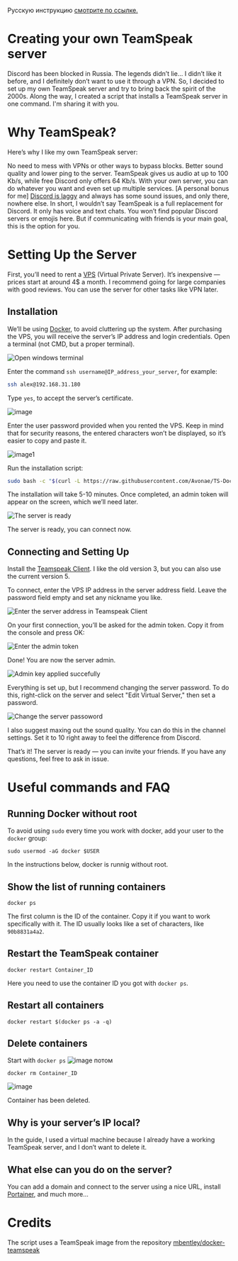 Русскую инструкцию [смотрите по ссылке.](https://github.com/Avonae/TS-Docker-Install/blob/main/README-Ru.md)

# Creating your own TeamSpeak server 

Discord has been blocked in Russia. The legends didn’t lie... I didn’t like it before, and I definitely don’t want to use it through a VPN. So, I decided to set up my own TeamSpeak server and try to bring back the spirit of the 2000s.
Along the way, I created a script that installs a TeamSpeak server in one command. I'm sharing it with you.

# Why TeamSpeak?

Here’s why I like my own TeamSpeak server:

No need to mess with VPNs or other ways to bypass blocks.
Better sound quality and lower ping to the server. TeamSpeak gives us audio at up to 100 Kb/s, while free Discord only offers 64 Kb/s.
With your own server, you can do whatever you want and even set up multiple services.
[A personal bonus for me] [Discord is laggy](https://windowsreport.com/discord-website-defaults-32-bit-app-how-to-download-64-bit/) and always has some sound issues, and only there, nowhere else. In short, I wouldn’t say TeamSpeak is a full replacement for Discord. It only has voice and text chats. You won’t find popular Discord servers or emojis here. But if communicating with friends is your main goal, this is the option for you.

# Setting Up the Server
First, you’ll need to rent a [VPS](https://ru.wikipedia.org/wiki/VPS) (Virtual Private Server). It’s inexpensive — prices start at around 4$ a month. I recommend going for large companies with good reviews.
You can use the server for other tasks like VPN later.

## Installation
We’ll be using [Docker](https://en.wikipedia.org/wiki/Docker_(software)), to avoid cluttering up the system. After purchasing the VPS, you will receive the server’s IP address and login credentials.
Open a terminal (not CMD, but a proper terminal).

![Open windows terminal](https://github.com/user-attachments/assets/033e9d29-bab5-4168-88ee-4de534f5586c)

Enter the command `ssh username@IP_address_your_server`, for example:

```bash
ssh alex@192.168.31.180
```

Type `yes`, to accept the server’s certificate.

![image](https://github.com/user-attachments/assets/b6d021d1-69c0-4710-8a4c-134b3a0372b8)

Enter the user password provided when you rented the VPS. Keep in mind that for security reasons, the entered characters won’t be displayed, so it’s easier to copy and paste it.

![image1](https://github.com/user-attachments/assets/87df91c9-0345-466c-8da4-1843b7aad907)

Run the installation script:

```bash
sudo bash -c "$(curl -L https://raw.githubusercontent.com/Avonae/TS-Docker-Install/refs/heads/main/install_script.sh)"
```
The installation will take 5-10 minutes. Once completed, an admin token will appear on the screen, which we’ll need later.

![The server is ready](https://github.com/user-attachments/assets/b6a937d2-d14e-4544-93ca-4f0530f0b226)

The server is ready, you can connect now.

## Connecting and Setting Up
Install the [Teamspeak Client](https://teamspeak.com/en/downloads/). I like the old version 3, but you can also use the current version 5.

To connect, enter the VPS IP address in the server address field. Leave the password field empty and set any nickname you like.

![Enter the server address in Teamspeak Client](https://github.com/user-attachments/assets/8080c6ca-62da-4e9d-bff9-8e2399506932)

On your first connection, you’ll be asked for the admin token. Copy it from the console and press OK:

![Enter the admin token](https://github.com/user-attachments/assets/6da8fe40-5531-4549-b0bb-f120eb52f3b8)

Done! You are now the server admin.

![Admin key applied succefully](https://github.com/user-attachments/assets/b4400bbf-310a-498b-bef2-964e9226ae20)

Everything is set up, but I recommend changing the server password. To do this, right-click on the server and select "Edit Virtual Server," then set a password.

![Change the server passoword](https://github.com/user-attachments/assets/10845523-256e-4828-9d8e-5cc018c7951a)

I also suggest maxing out the sound quality. You can do this in the channel settings. Set it to 10 right away to feel the difference from Discord.

That’s it! The server is ready — you can invite your friends. If you have any questions, feel free to ask in issue.

# Useful commands and FAQ

## Running Docker without root

To avoid using `sudo` every time you work with docker, add your user to the `docker` group:

```
sudo usermod -aG docker $USER
```

In the instructions below, docker is runnig without root.

## Show the list of running containers

```
docker ps
```

The first column is the ID of the container. Copy it if you want to work specifically with it. The ID usually looks like a set of characters, like `90b8831a4a2`.

## Restart the TeamSpeak container

```
docker restart Container_ID 
```

Here you need to use the container ID you got with `docker ps`.

## Restart all containers

```
docker restart $(docker ps -a -q)
```

## Delete containers

Start with `docker ps`
![image](https://github.com/user-attachments/assets/2054f8d3-5f80-4c6f-9c26-1a98efc68698)
потом

```
docker rm Container_ID 
```

![image](https://github.com/user-attachments/assets/03fa3a65-73cd-4bd4-adba-d93ff6a0aaca)

Container has been deleted.

## Why is your server’s IP local?
In the guide, I used a virtual machine because I already have a working TeamSpeak server, and I don’t want to delete it.

## What else can you do on the server?
You can add a domain and connect to the server using a nice URL, install [Portainer](https://www.portainer.io/), and much more...

# Credits

The script uses a TeamSpeak image from the repository [mbentley/docker-teamspeak](https://github.com/mbentley/docker-teamspeak)

